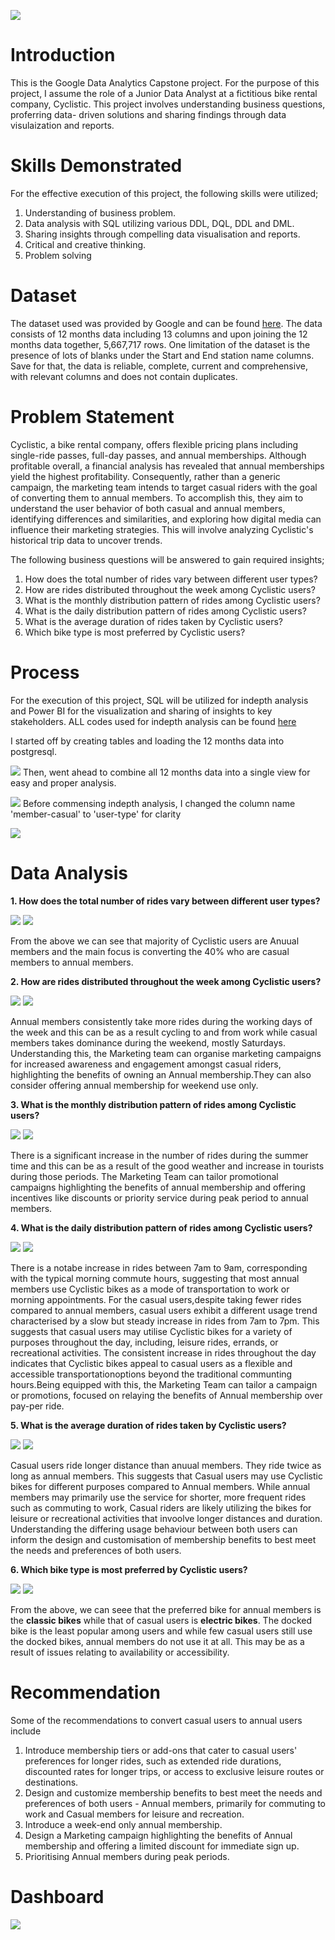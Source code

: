 ![](gda101.png)
# Introduction
This is the Google Data Analytics Capstone project. For the purpose of this project, I assume the role of a Junior Data Analyst at a fictitious bike rental company, Cyclistic. This project involves understanding business questions, proferring data- driven solutions and sharing findings through data visulaization and reports. 

# Skills Demonstrated
For the effective execution of this project, the following skills were utilized;
1. Understanding of business problem.
2. Data analysis with SQL utilizing various DDL, DQL, DDL and DML.
3. Sharing insights through compelling data visualisation and reports.
4. Critical and creative thinking.
5. Problem solving

# Dataset
The dataset used was provided by Google and can be found [here](https://divvy-tripdata.s3.amazonaws.com/index.html). The data consists of 12 months data including 13 columns and upon joining the 12 months data together, 5,667,717 rows. One limitation of the dataset is the presence of lots of blanks under the Start and End station name columns. Save for that, the data is reliable, complete, current and comprehensive, with relevant columns and does not contain duplicates.

# Problem Statement
Cyclistic, a bike rental company, offers flexible pricing plans including single-ride passes, full-day passes, and annual memberships. Although profitable overall, a financial analysis has revealed that annual memberships yield the highest profitability. Consequently, rather than a generic campaign, the marketing team intends to target casual riders with the goal of converting them to annual members. To accomplish this, they aim to understand the user behavior of both casual and annual members, identifying differences and similarities, and exploring how digital media can influence their marketing strategies. This will involve analyzing Cyclistic's historical trip data to uncover trends.

The following business questions will be answered to gain required insights;

1. How does the total number of rides vary between different user types?
2. How are rides distributed throughout the week among Cyclistic users?
3. What is the monthly distribution pattern of rides among Cyclistic users?
4. What is the daily distribution pattern of rides among Cyclistic users?
5. What is the average duration of rides taken by Cyclistic users?
6.  Which bike type is most preferred by Cyclistic users?

# Process
For the execution of this project, SQL will be utilized for indepth analysis and Power BI for the visualization and sharing of insights to key stakeholders.
ALL codes used for indepth analysis can be found [here](GDA_cyclystic_capstone_project)

I started off by creating tables and loading the 12 months data into postgresql.

![](gda1.PNG)
Then, went ahead to combine all 12 months data into a single view for easy and proper analysis.

![](gda2.PNG)
Before commensing indepth analysis, I changed the column name 'member-casual' to 'user-type' for clarity

![](gda3.PNG)

# Data Analysis

**1. How does the total number of rides vary between different user types?**
   
![](gda4.PNG)   ![](gda4.1.PNG)

From the above we can see that majority of Cyclistic users are Anuual members and the main focus is converting the 40% who are casual members to annual members.

**2. How are rides distributed throughout the week among Cyclistic users?**
   
![](gda5.PNG)   ![](gda5.1.PNG)

Annual members consistently take more rides during the working days of the week and this can be as a result cycling to and from work while casual members takes dominance during the weekend, mostly Saturdays. Understanding this, the Marketing team can organise marketing campaigns for increased awareness and engagement amongst casual riders, highlighting the benefits of owning an Annual membership.They can also consider offering annual membership for weekend use only. 

**3. What is the monthly distribution pattern of rides among Cyclistic users?**
   
![](gda6.PNG)   ![](gda6.1.PNG)

There is a significant increase in the number of rides during the summer time and this can be as a result of the good weather and increase in tourists during those periods. The Marketing Team can tailor promotional campaigns highlighting the benefits of annual membership and offering incentives like discounts or priority service during peak period to annual members.

**4. What is the daily distribution pattern of rides among Cyclistic users?**
   
![](gda7.PNG)   ![](gda7.1.PNG)

There is a notabe increase in rides between 7am to 9am, corresponding with the typical morning commute hours, suggesting that most annual members use Cyclistic bikes as a mode of transportation to work or morning appointments. For the casual users,despite taking fewer rides compared to annual members, casual users exhibit a different usage trend characterised by a slow but steady increase in rides from 7am to 7pm. This suggests that casual users may utilise Cyclistic bikes for a variety of purposes throughout the day, including, leisure rides, errands, or recreational activities. The consistent increase in rides throughout the day indicates that Cyclistic bikes appeal to casual users as a flexible and accessible transportationoptions beyond the traditional communting hours.Being equipped with this, the Marketing Team can tailor a campaign or promotions, focused on relaying the benefits of Annual membership over pay-per ride.

**5. What is the average duration of rides taken by Cyclistic users?**
   
![](gda8.PNG)   ![](gda8.1.PNG)

Casual users ride longer distance than anuual members. They ride twice as long as annual members. This suggests that Casual users may use Cyclistic bikes for different purposes compared to Annual members. While annual members may primarily use the service for shorter, more frequent rides such as commuting to work, Casual riders are likely utilizing the bikes for leisure or recreational activities that invoolve longer distances and duration. Understanding the differing usage behaviour between both users can inform the design and customisation of membership benefits to best meet the needs and preferences of both users. 

**6. Which bike type is most preferred by Cyclistic users?**
    
![](gda9.PNG)   ![](gda9.1.PNG)

From the above, we can seee that the preferred bike for annual members is the **classic bikes** while that of casual users is **electric bikes**. The docked bike is the least popular among users and while few casual users still use the docked bikes, annual members do not use it at all. This may be as a result of issues relating to availability or accessibility. 

# Recommendation
Some of the recommendations to convert casual users to annual users include
1. Introduce membership tiers or add-ons that cater to casual users' preferences for longer rides, such as extended ride durations, discounted rates for longer trips, or access to exclusive leisure routes or destinations.
2. Design and customize membership benefits to best meet the needs and preferences of both users - Annual members, primarily for commuting to work and Casual members for leisure and recreation.
3. Introduce a week-end only annual membership.
4. Design a Marketing campaign highlighting the benefits of Annual membership and offering a limited discount for immediate sign up.
5. Prioritising Annual members during peak periods.
   
# Dashboard

![](gda10.PNG)





